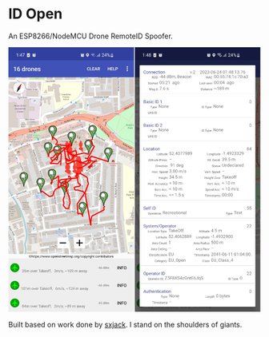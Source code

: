 # ID Open

An ESP8266/NodeMCU Drone RemoteID Spoofer.

![proof](./images/proof.jpg)

Built based on work done by [sxjack](https://github.com/sxjack/uav_electronic_ids).
I stand on the shoulders of giants.
